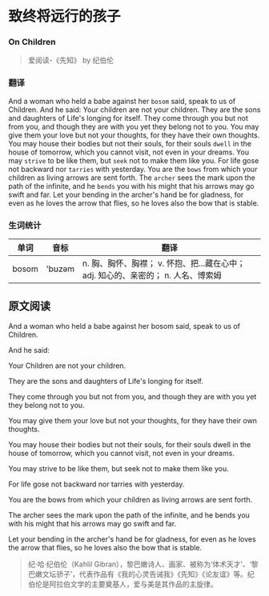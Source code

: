 # 致终将远行的孩子
### On Children
>爱阅读-《先知》 by 纪伯伦

### 翻译
And a woman who held a babe against her `bosom` said, speak to us of Children.
And he said:
Your children are not your children.
They are the sons and daughters of Life's longing for itself.
They come through you but not from you, and though they are with you yet they belong not to you.
You may give them your love but not your thoughts, for they have their own thoughts.
You may house their bodies but not their souls, for their souls `dwell` in the house of tomorrow, which you cannot visit, not even in your dreams.
You may `strive` to be like them, but `seek` not to make them like you.
For life gose not backward nor `tarries` with yesterday.
You are the `bows` from which your children as living arrows are sent forth.
The `archer` sees the mark upon the path of the infinite, and he `bends` you with his might that his arrows may go swift and far.
Let your bending in the archer's hand be for gladness, for even as he loves the arrow that flies, so he loves also the bow that is stable.


### 生词统计
| 单词 | 音标 | 翻译
|-|-|-|
| bosom | 'bʊzəm | n. 胸、胸怀、胸襟； v. 怀抱、把...藏在心中； adj. 知心的、亲密的； n. 人名、博索姆 |

## 原文阅读
And a woman who held a babe against her bosom said, speak to us of Children.

And he said:

Your Children are not your children.

They are the sons and daughters of Life's longing for itself.

They come through you but not from you, and though they are with you yet they belong not to you.

You may give them your love but not your thoughts, for they have their own thoughts.

You may house their bodies but not their souls, for their souls dwell in the house of tomorrow, which you cannot visit, not even in your dreams.

You may strive to be like them, but seek not to make them like you.

For life gose not backward nor tarries with yesterday.

You are the bows from which your children as living arrows are sent forth.

The archer sees the mark upon the path of the infinite, and he bends you with his might that his arrows may go swift and far.

Let your bending in the archer's hand be for gladness, for even as he loves the arrow that flies, so he loves also the bow that is stable.

>纪·哈·纪伯伦（Kahlil Gibran），黎巴嫩诗人、画家、被称为‘体术天才’、‘黎巴嫩文坛骄子’，代表作品有《我的心灵告诫我》《先知》《论友谊》等。纪伯伦是阿拉伯文学的主要奠基人，爱与美是其作品的主旋律。